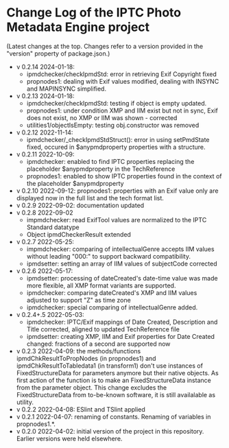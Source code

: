 # Change Log of the IPTC Photo Metadata Engine project

(Latest changes at the top. Changes refer to a version provided in the "version" property of package.json.)

* v 0.2.14 2024-01-18:
  * ipmdchecker/checkIpmdStd: error in retrieving Exif Copyright fixed
  * propnodes1: dealing with Exif values modified, dealing with INSYNC and MAPINSYNC simplified.
* v 0.2.13 2024-01-18:
  * ipmdchecker/checkIpmdStd: testing if object is empty updated.
  * propnodes1: under condition XMP and IIM exist but not in sync, Exif does not exist, no XMP or IIM was shown - corrected
  * utilities1/objectIsEmpty: testing obj.constructor was removed
* v 0.2.12 2022-11-14:
  * ipmdchecker/_checkIpmdStdStruct(): error in using setPmdState fixed, occured in $anypmdproperty properties with a structure.
* v 0.2.11 2022-10-09:
  * ipmdchecker: enabled to find IPTC properties replacing the placeholder $anypmdproperty in the TechReference
  * propnodes1: enabled to show IPTC properties found in the context of the placeholder $anypmdproperty
* v 0.2.10 2022-09-12: propnodes1: properties with an Exif value only are displayed now in the full list and the tech format list.
* v 0.2.9 2022-09-02: documentation updated
* v 0.2.8 2022-09-02
  * impmdchecker: read ExifTool values are normalized to the IPTC Standard datatype
  * Object ipmdCheckerResult extended
* v 0.2.7 2022-05-25:
  * impmdchecker: comparing of intellectualGenre accepts IIM values without leading "000:" to support backward compatibility.
  * ipmdsetter: setting an array of IIM values of subjectCode corrected 
* v 0.2.6 2022-05-17:
  * ipmdsetter: processing of dateCreated's date-time value was made more flexible, all XMP format variants are supported. 
  * ipmdchecker: comparing dateCreated's XMP and IIM values adjusted to support "Z" as time zone
  * ipmdchecker: special comparing of intellectualGenre added. 
* v 0.2.4+.5 2022-05-03: 
  * ipmdchecker: IPTC/Exif mappings of Date Created, Description and Title corrected, aligned to updated TechReference file
  * ipmdsetter: creating XMP, IIM and Exif properties for Date Created changed: fractions of a second are supported now
* v 0.2.3 2022-04-09: the methods/functions ipmdChkResultToPropNodes (in propnodes1) and ipmdChkResultToTabledata1 (in transform1) don't use instances of FixedStructureData for parameters anymore but their native objects. As first action of the function is to make an FixedStructureData instance from the parameter object. This change excludes the FixedStructureData from to-be-known software, it is still availalable as utility.
* v 0.2.2 2022-04-08: ESlint and TSlint applied
* v 0.2.1 2022-04-07: renaming of constants. Renaming of variables in propnodes1.*.
* v 0.2.0 2022-04-02: initial version of the project in this repository. Earlier versions were held elsewhere.
